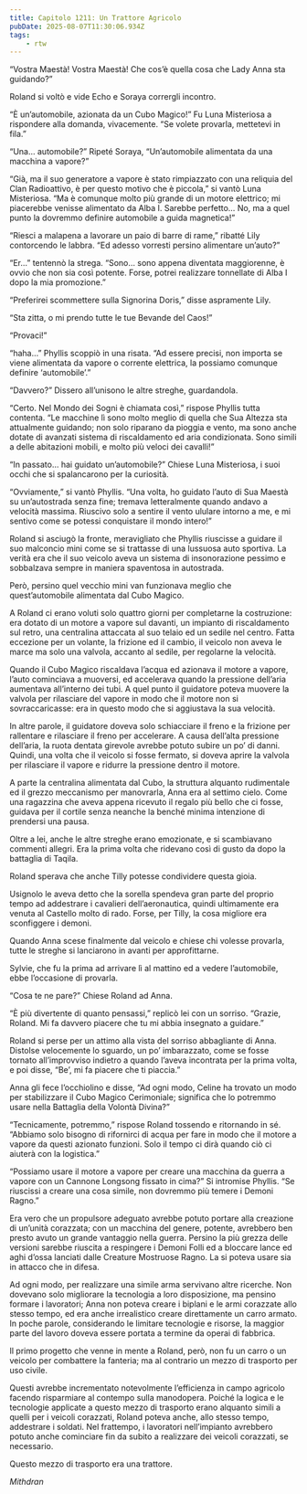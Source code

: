 ```yaml
---
title: Capitolo 1211: Un Trattore Agricolo
pubDate: 2025-08-07T11:30:06.934Z
tags:
    - rtw
---
```







“Vostra Maestà! Vostra Maestà! Che cos’è quella cosa che Lady Anna sta guidando?”


Roland si voltò e vide Echo e Soraya corrergli incontro.


“È un’automobile, azionata da un Cubo Magico!” Fu Luna Misteriosa a rispondere alla domanda, vivacemente. “Se volete provarla, mettetevi in fila.”


“Una… automobile?” Ripeté Soraya, “Un’automobile alimentata da una macchina a vapore?”


“Già, ma il suo generatore a vapore è stato rimpiazzato con una reliquia del Clan Radioattivo, è per questo motivo che è piccola,” si vantò Luna Misteriosa. “Ma è comunque molto più grande di un motore elettrico; mi piacerebbe venisse alimentato da Alba I. Sarebbe perfetto… No, ma a quel punto la dovremmo definire automobile a guida magnetica!”


“Riesci a malapena a lavorare un paio di barre di rame,” ribatté Lily contorcendo le labbra. “Ed adesso vorresti persino alimentare un’auto?”


“Er…” tentennò la strega. “Sono… sono appena diventata maggiorenne, è ovvio che non sia così potente. Forse, potrei realizzare tonnellate di Alba I dopo la mia promozione.”


“Preferirei scommettere sulla Signorina Doris,” disse aspramente Lily.


“Sta zitta, o mi prendo tutte le tue Bevande del Caos!”


“Provaci!”


“haha…” Phyllis scoppiò in una risata. “Ad essere precisi, non importa se viene alimentata da vapore o corrente elettrica, la possiamo comunque definire ‘automobile’.”


“Davvero?” Dissero all’unisono le altre streghe, guardandola.


“Certo. Nel Mondo dei Sogni è chiamata così,” rispose Phyllis tutta contenta. “Le macchine lì sono molto meglio di quella che Sua Altezza sta attualmente guidando; non solo riparano da pioggia e vento, ma sono anche dotate di avanzati sistema di riscaldamento ed aria condizionata. Sono simili a delle abitazioni mobili, e molto più veloci dei cavalli!”


“In passato… hai guidato un’automobile?” Chiese Luna Misteriosa, i suoi occhi che si spalancarono per la curiosità.


“Ovviamente,” si vantò Phyllis. “Una volta, ho guidato l’auto di Sua Maestà su un’autostrada senza fine; tremava letteralmente quando andavo a velocità massima. Riuscivo solo a sentire il vento ululare intorno a me, e mi sentivo come se potessi conquistare il mondo intero!”


Roland si asciugò la fronte, meravigliato che Phyllis riuscisse a guidare il suo malconcio mini come se si trattasse di una lussuosa auto sportiva. La verità era che il suo veicolo aveva un sistema di insonorazione pessimo e sobbalzava sempre in maniera spaventosa in autostrada.


Però, persino quel vecchio mini van funzionava meglio che quest’automobile alimentata dal Cubo Magico.


A Roland ci erano voluti solo quattro giorni per completarne la costruzione: era dotato di un motore a vapore sul davanti, un impianto di riscaldamento sul retro, una centralina attaccata al suo telaio ed un sedile nel centro. Fatta eccezione per un volante, la frizione ed il cambio, il veicolo non aveva le marce ma solo una valvola, accanto al sedile, per regolarne la velocità.


Quando il Cubo Magico riscaldava l’acqua ed azionava il motore a vapore, l’auto cominciava a muoversi, ed accelerava quando la pressione dell’aria aumentava all’interno dei tubi. A quel punto il guidatore poteva muovere la valvola per rilasciare del vapore in modo che il motore non si sovraccaricasse: era in questo modo che si aggiustava la sua velocità.


In altre parole, il guidatore doveva solo schiacciare il freno e la frizione per rallentare e rilasciare il freno per accelerare. A causa dell’alta pressione dell’aria, la ruota dentata girevole avrebbe potuto subire un po’ di danni. Quindi, una volta che il veicolo si fosse fermato, si doveva aprire la valvola per rilasciare il vapore e ridurre la pressione dentro il motore.


A parte la centralina alimentata dal Cubo, la struttura alquanto rudimentale ed il grezzo meccanismo per manovrarla, Anna era al settimo cielo. Come una ragazzina che aveva appena ricevuto il regalo più bello che ci fosse, guidava per il cortile senza neanche la benché minima intenzione di prendersi una pausa.


Oltre a lei, anche le altre streghe erano emozionate, e si scambiavano commenti allegri. Era la prima volta che ridevano così di gusto da dopo la battaglia di Taqila.


Roland sperava che anche Tilly potesse condividere questa gioia.


Usignolo le aveva detto che la sorella spendeva gran parte del proprio tempo ad addestrare i cavalieri dell’aeronautica, quindi ultimamente era venuta al Castello molto di rado. Forse, per Tilly, la cosa migliore era sconfiggere i demoni.


Quando Anna scese finalmente dal veicolo e chiese chi volesse provarla, tutte le streghe si lanciarono in avanti per approfittarne.


Sylvie, che fu la prima ad arrivare lì al mattino ed a vedere l’automobile, ebbe l’occasione di provarla.


“Cosa te ne pare?” Chiese Roland ad Anna.


“È più divertente di quanto pensassi,” replicò lei con un sorriso. “Grazie, Roland. Mi fa davvero piacere che tu mi abbia insegnato a guidare.”


Roland si perse per un attimo alla vista del sorriso abbagliante di Anna. Distolse velocemente lo sguardo, un po’ imbarazzato, come se fosse tornato all’improvviso indietro a quando l’aveva incontrata per la prima volta, e poi disse, “Be’, mi fa piacere che ti piaccia.”


Anna gli fece l’occhiolino e disse, “Ad ogni modo, Celine ha trovato un modo per stabilizzare il Cubo Magico Cerimoniale; significa che lo potremmo usare nella Battaglia della Volontà Divina?”


“Tecnicamente, potremmo,” rispose Roland tossendo e ritornando in sé. “Abbiamo solo bisogno di rifornirci di acqua per fare in modo che il motore a vapore da questi azionato funzioni. Solo il tempo ci dirà quando ciò ci aiuterà con la logistica.”


“Possiamo usare il motore a vapore per creare una macchina da guerra a vapore con un Cannone Longsong fissato in cima?” Si intromise Phyllis. “Se riuscissi a creare una cosa simile, non dovremmo più temere i Demoni Ragno.”


Era vero che un propulsore adeguato avrebbe potuto portare alla creazione di un’unità corazzata; con un macchina del genere, potente, avrebbero ben presto avuto un grande vantaggio nella guerra. Persino la più grezza delle versioni sarebbe riuscita a respingere i Demoni Folli ed a bloccare lance ed aghi d’ossa lanciati dalle Creature Mostruose Ragno. La si poteva usare sia in attacco che in difesa.


Ad ogni modo, per realizzare una simile arma servivano altre ricerche. Non dovevano solo migliorare la tecnologia a loro disposizione, ma pensino formare i lavoratori; Anna non poteva creare i biplani e le armi corazzate allo stesso tempo, ed era anche irrealistico creare direttamente un carro armato. In poche parole, considerando le limitare tecnologie e risorse, la maggior parte del lavoro doveva essere portata a termine da operai di fabbrica.


Il primo progetto che venne in mente a Roland, però, non fu un carro o un veicolo per combattere la fanteria; ma al contrario un mezzo di trasporto per uso civile.


Questi avrebbe incrementato notevolmente l’efficienza in campo agricolo facendo risparmiare al contempo sulla manodopera. Poiché la logica e le tecnologie applicate a questo mezzo di trasporto erano alquanto simili a quelli per i veicoli corazzati, Roland poteva anche, allo stesso tempo, addestrare i soldati. Nel frattempo, i lavoratori nell’impianto avrebbero potuto anche cominciare fin da subito a realizzare dei veicoli corazzati, se necessario.


Questo mezzo di trasporto era una trattore.






<em>Mithdran </em>




















                                


                                



